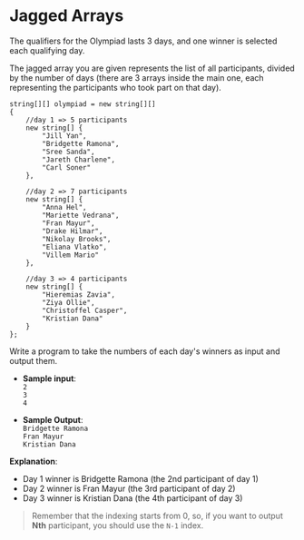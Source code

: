 # Jagged Arrays

The qualifiers for the Olympiad lasts 3 days, and one winner is selected each qualifying day.

The jagged array you are given represents the list of all participants, divided by the number of days (there are 3 arrays inside the main one, each representing the participants who took part on that day).
```
string[][] olympiad = new string[][]
{
	//day 1 => 5 participants
	new string[] { 
		"Jill Yan", 
		"Bridgette Ramona", 
		"Sree Sanda", 
		"Jareth Charlene", 
		"Carl Soner" 
	},

	//day 2 => 7 participants
	new string[] { 
		"Anna Hel", 
		"Mariette Vedrana", 
		"Fran Mayur", 
		"Drake Hilmar", 
		"Nikolay Brooks", 
		"Eliana Vlatko", 
		"Villem Mario" 
	},
	
	//day 3 => 4 participants
	new string[] { 
		"Hieremias Zavia", 
		"Ziya Ollie", 
		"Christoffel Casper", 
		"Kristian Dana"
	}
}; 
```

Write a program to take the numbers of each day's winners as input and output them.

- **Sample input**:  
`2`  
`3`  
`4`  

- **Sample Output**:  
`Bridgette Ramona`  
`Fran Mayur`  
`Kristian Dana`  

**Explanation**:
- Day 1 winner is Bridgette Ramona (the 2nd participant of day 1)
- Day 2 winner is Fran Mayur (the 3rd participant of day 2)
- Day 3 winner is Kristian Dana (the 4th participant of day 3)

>Remember that the indexing starts from 0, so, if you want to output **Nth** participant, you should use the `N-1` index.
